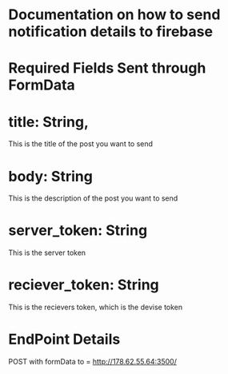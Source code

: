 Documentation on how to send notification details to firebase
==============================================================
Required Fields Sent through FormData
=====================================

title: String, 
==============
This is the title of the post you want to send

body: String
==============
This is the description of the post you want to send

server_token: String
=======================
This is the server  token

reciever_token: String
=======================
This is the recievers token, which is the devise token

EndPoint Details
================
POST with formData to = http://178.62.55.64:3500/

